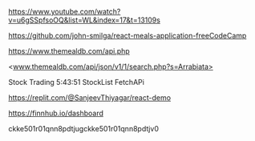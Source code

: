 <https://www.youtube.com/watch?v=u6gSSpfsoOQ&list=WL&index=17&t=13109s>

<https://github.com/john-smilga/react-meals-application-freeCodeCamp>

<https://www.themealdb.com/api.php>

<www.themealdb.com/api/json/v1/1/search.php?s=Arrabiata>

Stock Trading
5:43:51
StockList FetchAPi

<https://replit.com/@SanjeevThiyagar/react-demo>

<https://finnhub.io/dashboard>

ckke501r01qnn8pdtjugckke501r01qnn8pdtjv0
